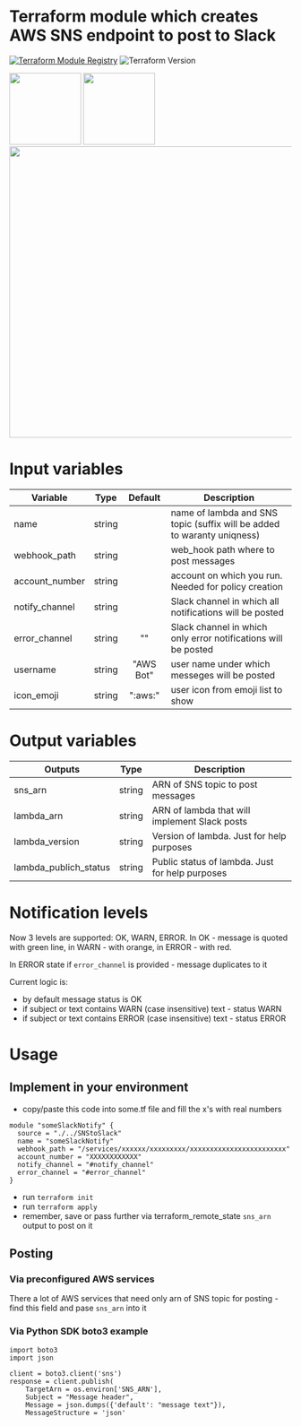 # Terraform module which creates AWS SNS endpoint to post to Slack
[![Terraform Module Registry](https://img.shields.io/badge/Terraform%20Module%20Registry-0.2.0-blue.svg)](https://registry.terraform.io/modules/Chhed13/sns-to-slack/aws/0.2.0) 
![Terraform Version](https://img.shields.io/badge/Terraform-0.9.0-green.svg)

<img src="https://www.shareicon.net/data/128x128/2015/08/28/92269_copy_512x512.png" width="128px"> 
<img src="http://iosicongallery.com/img/128/slack-2014.png" width="128px">
<img src="https://cdn.rawgit.com/hashicorp/terraform-website/master/content/source/assets/images/logo-hashicorp.svg" width="520px">

# Input variables

| Variable       |  Type  |  Default  | Description                                                             |
|----------------|:------:|:---------:|-------------------------------------------------------------------------|
| name           | string |           | name of lambda and SNS topic (suffix will be added to waranty uniqness) |
| webhook_path   | string |           | web_hook path where to post messages                                    |
| account_number | string |           | account on which you run. Needed for policy creation                    |
| notify_channel | string |           | Slack channel in which all notifications will be posted                 |
| error_channel  | string |    ""     | Slack channel in which only error notifications will be posted          |
| username       | string | "AWS Bot" | user name under which messeges will be posted                           |
| icon_emoji     | string |  ":aws:"  | user icon from emoji list to show                                       |


# Output variables

| Outputs               |  Type  | Description                                     |
|-----------------------|:------:|-------------------------------------------------|
| sns_arn               | string | ARN of SNS topic to post messages               |
| lambda_arn            | string | ARN of lambda that will implement Slack posts   |
| lambda_version        | string | Version of lambda. Just for help purposes       |
| lambda_publich_status | string | Public status of lambda. Just for help purposes |

# Notification levels
Now 3 levels are supported: OK, WARN, ERROR. In OK - message is quoted with green line, in WARN - with orange, 
in ERROR - with red.

In ERROR state if `error_channel` is provided - message duplicates to it  

Current logic is:
* by default message status is OK
* if subject or text contains WARN (case insensitive) text - status WARN
* if subject or text contains ERROR (case insensitive) text - status ERROR

# Usage
## Implement in your environment
* copy/paste this code into some.tf file and fill the x's with real numbers
```
module "someSlackNotify" {
  source = "./../SNStoSlack"
  name = "someSlackNotify"
  webhook_path = "/services/xxxxxx/xxxxxxxxx/xxxxxxxxxxxxxxxxxxxxxxxx"
  account_number = "XXXXXXXXXXXX"
  notify_channel = "#notify_channel"
  error_channel = "#error_channel"
}
```
* run `terraform init`
* run `terraform apply`
* remember, save or pass further via terraform_remote_state `sns_arn` output to post on it  

## Posting
### Via preconfigured AWS services
There a lot of AWS services that need only arn of SNS topic for posting - find this field and pase `sns_arn` into it

### Via Python SDK boto3 example
```
import boto3
import json

client = boto3.client('sns')
response = client.publish(
    TargetArn = os.environ['SNS_ARN'],
    Subject = "Message header",
    Message = json.dumps({'default': "message text"}),
    MessageStructure = 'json'
```
